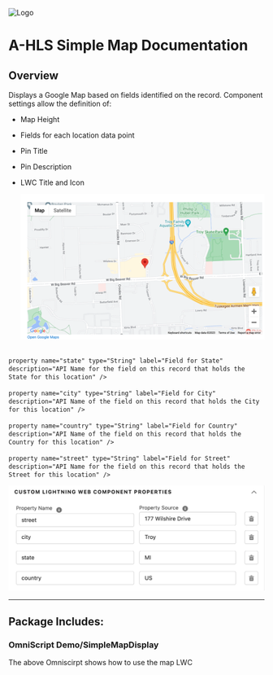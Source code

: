![Logo](./images/ahlsbanner.png)

# A-HLS Simple Map Documentation

## Overview

Displays a Google Map based on fields identified on the record.  Component settings allow the definition of:

- Map Height

- Fields for each location data point

- Pin Title

- Pin Description

- LWC Title and Icon

  ![simpleMap](./images/simpleMap.png)



```

property name="state" type="String" label="Field for State" description="API Name for the field on this record that holds the State for this location" />

property name="city" type="String" label="Field for City" description="API Name of the field on this record that holds the City for this location" />

property name="country" type="String" label="Field for Country" description="API Name of the field on this record that holds the Country for this location" />

property name="street" type="String" label="Field for Street" description="API Name for the field on this record that holds the Street for this location" />

```

![simpleMapSetup](./images/simpleMapSetup.png)



* * *

## Package Includes:

### **OmniScript Demo/SimpleMapDisplay**

The above Omniscirpt shows how to use the map LWC

